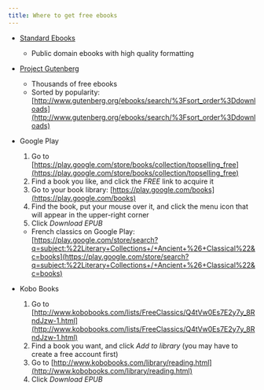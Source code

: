 ```yaml
---
title: Where to get free ebooks
---
```


- [Standard Ebooks](https://standardebooks.org/)

  - Public domain ebooks with high quality formatting

- [Project Gutenberg](http://www.gutenberg.org/)

  - Thousands of free ebooks
  - Sorted by popularity: [http://www.gutenberg.org/ebooks/search/%3Fsort_order%3Ddownloads](http://www.gutenberg.org/ebooks/search/%3Fsort_order%3Ddownloads)

- Google Play

  1. Go to [https://play.google.com/store/books/collection/topselling_free](https://play.google.com/store/books/collection/topselling_free)
  1. Find a book you like, and click the _FREE_ link to acquire it
  1. Go to your book library: [https://play.google.com/books](https://play.google.com/books)
  1. Find the book, put your mouse over it, and click the menu icon that will appear in the upper-right corner
  1. Click _Download EPUB_

  - French classics on Google Play: [https://play.google.com/store/search?q=subject:%22Literary+Collections+/+Ancient+%26+Classical%22&c=books](https://play.google.com/store/search?q=subject:%22Literary+Collections+/+Ancient+%26+Classical%22&c=books)

- Kobo Books
  1. Go to [http://www.kobobooks.com/lists/FreeClassics/Q4tVw0Es7E2y7y_8RndJzw-1.html](http://www.kobobooks.com/lists/FreeClassics/Q4tVw0Es7E2y7y_8RndJzw-1.html)
  1. Find a book you want, and click _Add to library_ (you may have to create a free account first)
  1. Go to [http://www.kobobooks.com/library/reading.html](http://www.kobobooks.com/library/reading.html)
  1. Click _Download EPUB_
